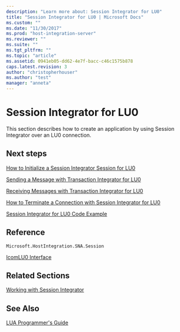 ```yaml
---
description: "Learn more about: Session Integrator for LU0"
title: "Session Integrator for LU0 | Microsoft Docs"
ms.custom: ""
ms.date: "11/30/2017"
ms.prod: "host-integration-server"
ms.reviewer: ""
ms.suite: ""
ms.tgt_pltfrm: ""
ms.topic: "article"
ms.assetid: 0941eb05-dd62-4e7f-bacc-c46c1575b878
caps.latest.revision: 3
author: "christopherhouser"
ms.author: "test"
manager: "anneta"
---
```

# Session Integrator for LU0
This section describes how to create an application by using Session Integrator over an LU0 connection.  
  
## Next steps 
 [How to Initialize a Session Integrator Session for LU0](../core/how-to-initialize-a-session-integrator-session-for-lu01.md)  
  
 [Sending a Message with Transaction Integrator for LU0](../core/sending-a-message-with-transaction-integrator-for-lu01.md)  
  
 [Receiving Messages with Transaction Integrator for LU0](../core/receiving-messages-with-transaction-integrator-for-lu01.md)  
  
 [How to Terminate a Connection with Session Integrator for LU0](../core/how-to-terminate-a-connection-with-session-integrator-for-lu02.md)  
  
 [Session Integrator for LU0 Code Example](../core/session-integrator-for-lu0-code-example2.md)  
  
## Reference  
 `Microsoft.HostIntegration.SNA.Session`
  
 [IcomLU0 Interface](./icomlu0-interface2.md)  
  
## Related Sections  
 [Working with Session Integrator](../core/working-with-session-integrator1.md)  
  
## See Also  
 [LUA Programmer's Guide](../core/lua-programmer-s-guide1.md)
